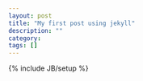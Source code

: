 ```yaml
---
layout: post
title: "My first post using jekyll"
description: ""
category: 
tags: []
---
```

{% include JB/setup %}
